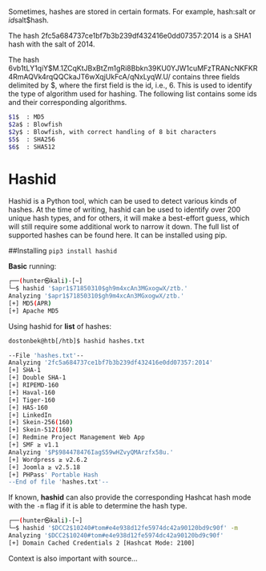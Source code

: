 Sometimes, hashes are stored in certain formats. For example, hash:salt or $id$salt$hash.

The hash 2fc5a684737ce1bf7b3b239df432416e0dd07357:2014 is a SHA1 hash with the salt of 2014.

The hash $6$vb1tLY1qiY$M.1ZCqKtJBxBtZm1gRi8Bbkn39KU0YJW1cuMFzTRANcNKFKR4RmAQVk4rqQQCkaJT6wXqjUkFcA/qNxLyqW.U/ 
contains three fields delimited by $, where the first field is the id, i.e., 6. 
This is used to identify the type of algorithm used for hashing. The following list contains some ids and their corresponding algorithms.
```bash
$1$  : MD5
$2a$ : Blowfish
$2y$ : Blowfish, with correct handling of 8 bit characters
$5$  : SHA256
$6$  : SHA512
```
# Hashid
Hashid is a Python tool, which can be used to detect various kinds of hashes. 
At the time of writing, hashid can be used to identify over 200 unique hash types, and for others, it will make a best-effort guess, 
which will still require some additional work to narrow it down. The full list of supported hashes can be found here. It can be installed using pip.

##Installing
`pip3 install hashid`

**Basic** running:
```bash
┌──(hunter㉿kali)-[~]
└─$ hashid '$apr1$71850310$gh9m4xcAn3MGxogwX/ztb.'
Analyzing '$apr1$71850310$gh9m4xcAn3MGxogwX/ztb.'
[+] MD5(APR) 
[+] Apache MD5
```
Using hashid for **list** of hashes:
```bash
dostonbek@htb[/htb]$ hashid hashes.txt 

--File 'hashes.txt'--
Analyzing '2fc5a684737ce1bf7b3b239df432416e0dd07357:2014'
[+] SHA-1 
[+] Double SHA-1 
[+] RIPEMD-160 
[+] Haval-160 
[+] Tiger-160 
[+] HAS-160 
[+] LinkedIn 
[+] Skein-256(160) 
[+] Skein-512(160) 
[+] Redmine Project Management Web App 
[+] SMF ≥ v1.1 
Analyzing '$P$984478476IagS59wHZvyQMArzfx58u.'
[+] Wordpress ≥ v2.6.2 
[+] Joomla ≥ v2.5.18 
[+] PHPass' Portable Hash 
--End of file 'hashes.txt'--
```
If known, **hashid** can also provide the corresponding Hashcat hash mode with the `-m` flag if it is able to determine the hash type.
```bash
┌──(hunter㉿kali)-[~]
└─$ hashid '$DCC2$10240#tom#e4e938d12fe5974dc42a90120bd9c90f' -m
Analyzing '$DCC2$10240#tom#e4e938d12fe5974dc42a90120bd9c90f'
[+] Domain Cached Credentials 2 [Hashcat Mode: 2100]
```
Context is also important with source...
